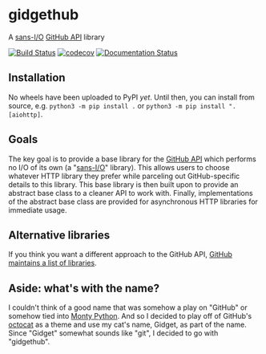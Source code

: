 # gidgethub
A [sans-I/O](https://sans-io.readthedocs.io/) [GitHub API](https://developer.github.com/) library

[![Build Status](https://travis-ci.org/brettcannon/gidgethub.svg?branch=master)](https://travis-ci.org/brettcannon/gidgethub)
[![codecov](https://codecov.io/gh/brettcannon/gidgethub/branch/master/graph/badge.svg)](https://codecov.io/gh/brettcannon/gidgethub)
[![Documentation Status](https://readthedocs.org/projects/gidgethub/badge/?version=latest)](http://gidgethub.readthedocs.io/en/latest/?badge=latest)

## Installation
No wheels have been uploaded to PyPI _yet_. Until then, you can install from
source, e.g. `python3 -m pip install .` or `python3 -m pip install ".[aiohttp]`.

## Goals
The key goal is to provide a base library for the
[GitHub API](https://developer.github.com/) which performs no I/O of its own (a
"[sans-I/O](https://sans-io.readthedocs.io/)" library). This allows users to
choose whatever HTTP library they prefer while parceling out GitHub-specific
details to this library. This base library is then built upon to provide an
abstract base class to a cleaner API to work with. Finally, implementations of
the abstract base class are provided for asynchronous HTTP libraries for
immediate usage.

## Alternative libraries
If you think you want a different approach to the GitHub API,
[GitHub maintains a list of libraries](https://developer.github.com/libraries/).

## Aside: what's with the name?
I couldn't think of a good name that was somehow a play on "GitHub" or somehow
tied into [Monty Python](http://www.montypython.com/). And so I decided to play
off of GitHub's [octocat](https://octodex.github.com/) as a theme and use my
cat's name, Gidget, as part of the name. Since "Gidget" somewhat sounds like
"git", I decided to go with "gidgethub".

